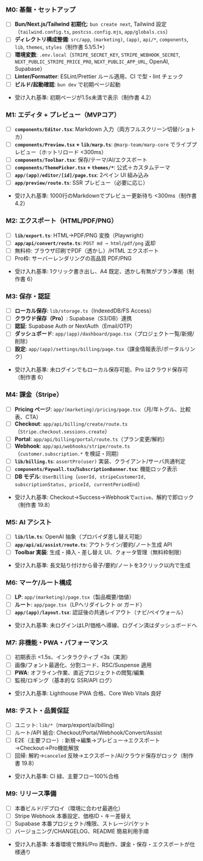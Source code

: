 
### M0: 基盤・セットアップ
- [ ] **Bun/Next.js/Tailwind 初期化**: `bun create next`, Tailwind 設定（`tailwind.config.ts`, `postcss.config.mjs`, `app/globals.css`）
- [ ] **ディレクトリ構成整備**: `src/app`, `(marketing)`, `(app)`, `api/*`, `components`, `lib`, `themes`, `styles`（制作書 5.1/5.1*）
- [ ] **環境変数**: `.env.local`（`STRIPE_SECRET_KEY`, `STRIPE_WEBHOOK_SECRET`, `NEXT_PUBLIC_STRIPE_PRICE_PRO`, `NEXT_PUBLIC_APP_URL`, OpenAI, Supabase）
- [ ] **Linter/Formatter**: ESLint/Prettier ルール適用、CI で型・lint チェック
- [ ] **ビルド/起動確認**: `bun dev` で初期ページ起動
- 受け入れ基準: 初期ページが1.5s未満で表示（制作書 4.2）

### M1: エディタ + プレビュー（MVPコア）
- [ ] **`components/Editor.tsx`**: Markdown 入力（両方フルスクリーン切替/ショトカ）
- [ ] **`components/Preview.tsx` + `lib/marp.ts`**: `@marp-team/marp-core` でライブプレビュー（ホットリロード <300ms）
- [ ] **`components/Toolbar.tsx`**: 保存/テーマ/AI/エクスポート
- [ ] **`components/ThemePicker.tsx` + `themes/*`**: 公式＋カスタムテーマ
- [ ] **`app/(app)/editor/[id]/page.tsx`**: 2ペイン UI 組み込み
- [ ] **`app/preview/route.ts`**: SSR プレビュー（必要に応じ）
- 受け入れ基準: 1000行のMarkdownでプレビュー更新待ち <300ms（制作書 4.2）

### M2: エクスポート（HTML/PDF/PNG）
- [ ] **`lib/export.ts`**: HTML→PDF/PNG 変換（Playwright）
- [ ] **`app/api/convert/route.ts`**: `POST md → html/pdf/png` 返却
- [ ] 無料枠: ブラウザ印刷でPDF（透かし）/HTML エクスポート
- [ ] Pro枠: サーバーレンダリングの高品質 PDF/PNG
- 受け入れ基準: 1クリック書き出し、A4 既定、透かし有無がプラン準拠（制作書 6）

### M3: 保存・認証
- [ ] **ローカル保存**: `lib/storage.ts`（IndexedDB/FS Access）
- [ ] **クラウド保存（Pro）**: Supabase（S3/DB）連携
- [ ] **認証**: Supabase Auth or NextAuth（Email/OTP）
- [ ] **ダッシュボード**: `app/(app)/dashboard/page.tsx`（プロジェクト一覧/新規/削除）
- [ ] **設定**: `app/(app)/settings/billing/page.tsx`（課金情報表示/ポータルリンク）
- 受け入れ基準: 未ログインでもローカル保存可能、Pro はクラウド保存可（制作書 6）

### M4: 課金（Stripe）
- [ ] **Pricing ページ**: `app/(marketing)/pricing/page.tsx`（月/年トグル、比較表、CTA）
- [ ] **Checkout**: `app/api/billing/create/route.ts`（`Stripe.checkout.sessions.create`）
- [ ] **Portal**: `app/api/billing/portal/route.ts`（プラン変更/解約）
- [ ] **Webhook**: `app/api/webhooks/stripe/route.ts`（`customer.subscription.*` を検証・同期）
- [ ] **`lib/billing.ts`**: `assertPro(user)` 実装、クライアント/サーバ共通判定
- [ ] **`components/Paywall.tsx`/`SubscriptionBanner.tsx`**: 機能ロック表示
- [ ] **DB モデル**: `UserBilling`（`userId, stripeCustomerId, subscriptionStatus, priceId, currentPeriodEnd`）
- 受け入れ基準: Checkout→Success→Webhookで`active`、解約で即ロック（制作書 19.8）

### M5: AI アシスト
- [ ] **`lib/llm.ts`**: OpenAI 抽象（プロバイダ差し替え可能）
- [ ] **`app/api/ai/assist/route.ts`**: アウトライン/要約/ノート生成 API
- [ ] **Toolbar 実装**: 生成・挿入・差し替え UI、クォータ管理（無料枠制限）
- 受け入れ基準: 長文貼り付けから骨子/要約/ノートを3クリック以内で生成

### M6: マーケ/ルート構成
- [ ] **LP**: `app/(marketing)/page.tsx`（製品概要/価値）
- [ ] **ルート**: `app/page.tsx`（LPへリダイレクト or ガード）
- [ ] **`app/(app)/layout.tsx`**: 認証後の共通レイアウト（ナビ/ペイウォール）
- 受け入れ基準: 未ログインはLP/価格へ導線、ログイン済はダッシュボードへ

### M7: 非機能・PWA・パフォーマンス
- [ ] 初期表示 <1.5s、インタラクティブ <3s（実測）
- [ ] 画像/フォント最適化、分割コード、RSC/Suspense 適用
- [ ] **PWA**: オフライン作業、直近プロジェクトの閲覧/編集
- [ ] 監視/ロギング（基本的な SSR/API ログ）
- 受け入れ基準: Lighthouse PWA 合格、Core Web Vitals 良好

### M8: テスト・品質保証
- [ ] ユニット: `lib/*`（marp/export/ai/billing）
- [ ] ルート/API 結合: Checkout/Portal/Webhook/Convert/Assist
- [ ] E2E（主要フロー）: 新規→編集→プレビュー→エクスポート→Checkout→Pro機能解放
- [ ] 回帰: 解約→`canceled` 反映→エクスポート/AI/クラウド保存がロック（制作書 19.8）
- 受け入れ基準: CI 緑、主要フロー100%合格

### M9: リリース準備
- [ ] 本番ビルド/デプロイ（環境に合わせ最適化）
- [ ] Stripe Webhook 本番設定、価格ID・キー差替え
- [ ] Supabase 本番プロジェクト/権限、ストレージバケット
- [ ] バージョニング/CHANGELOG、README 簡易利用手順
- 受け入れ基準: 本番環境で無料/Pro 両動作、課金・保存・エクスポートが仕様通り
